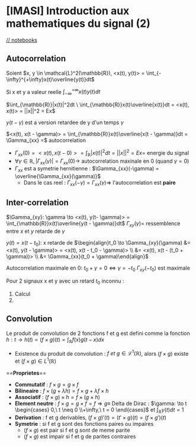 [IMASI] Introduction aux mathematiques du signal (2)
===

[// notebooks](https://www.lrde.epita.fr/~gtochon/MASI/)


## Autocorrelation 

Soient $x, y \in \mathcal{L}^2(\mathbb{R}), <x(t), y(t)> = \int_{-\infty}^{+\infty}x(t)\overline{y(t)}dt$

Si x et y a valeur reelle $\int_{-\infty}^{+\infty}x(t)y(t)dt$

$\int_{\mathbb{R}}|x(t)|^2dt \ \int_{\mathbb{R}}x(t)\overline{x(t)}dt = <x(t), x(t)> = ||x||^2 = Ex$

$y(t - \gamma)$ est a version retardee de y d'un temps $\gamma$

$<x(t), x(t - \gamma)> = \int_{\mathbb{R}}x(t)\overline{x(t - \gamma)}dt = \Gamma_{xx} =$ autocorrelation

- $\Gamma_{xx}(0) = <x(t), x(t - 0)> = \int_{\mathbb{R}}|x(t)|^2dt = ||x||^2 = Ex =$ energie du signal
- $\forall \gamma \in \mathbb{R}, |\Gamma_{xx}(\gamma)| = \Gamma_{xx}(0) \to$ autocorrelation maxinale en 0 (quand $\gamma = 0$)
- $\Gamma_{xx}$ est a symetrie hernitienne : $\Gamma_{xx}(-\gamma) = \overline{\Gamma_{xx}(\gamma)}$
	- Dans le cas reel : $\Gamma_{xx}(-\gamma) = \Gamma_{xx}(\gamma) \Rightarrow$ l'autocorrelation est **paire**

## Inter-correlation

$\Gamma_{xy}: \gamma \to <x(t), y(t- \gamma)> = \int_{\mathbb{R}}x(t)\overline{y(t - \gamma)}dt$
$\Gamma_{xy}(\gamma) =$ ressemblence entre $x$ et $y$ retarde de $\gamma$

$y(t) = x(t - t_0)$: x retarde de $\begin{align}t_0 \to \Gamma_{xy}(\gamma) &= <x(t), y(t - \gamma)> = <x(t), x(t - t_0 - \gamma)> \\ &= <x(t), x(t - (t_0 + \gamma))> \\ &= \Gamma_{xx}(t_0 + \gamma)\end{align}$

Autocorrelation maximale en 0: $t_0 + \gamma = 0 \iff \gamma = - t_0$
$\Gamma_{xy}(-t_0)$ est maximale

Pour 2 signaux x et y avec un retard $t_0$ inconnu : 
1. Calcul
2.

## Convolution

Le produit de convolution de 2 fonctions f et g est defini comme la fonction $h: t \to h(t) = (f \times g)(t) = \int_{\mathbb{R}}f(x)g(t - x)dx$

- Existence du produit de convolution : $f\ et\ g \in \mathcal{L}^1(\mathbb{R})$, alors $(f \times g)$ existe et $(f \times g) \in \mathcal{}L^1(\mathbb{R})$

==**Proprietes**==
- **Commutatif** : $f \times g = g \times f$
- **Bilineaire** : $f \times (g + \lambda h) = f \times g + \lambda f \times h$
- **Associatif** : $(f \times g) \times h = f \times (g \times h)$
- **Element neutre** : $f \times g = g \times f = f \Rightarrow g \equiv$ Delta de Dirac : $\gamma: \to t \begin{cases} 0,\ t \neq 0 \\+\infty,\ t = 0 \end{cases}$ et $\int_{\mathbb{R}}\gamma(t)dt = 1$
- **Derivation** : f et g derivables, $(f \times g)'(t) = (t' \times g)(t) = (f \times g')(t)$
- **Symetrie** : si f et g sont des fonctions paires ou impaires
	- $(f \times g)$ est pair si f et g sont de meme parite
	- $(f \times g)$ est impair si f et g de parites contraires